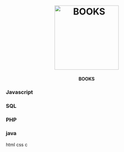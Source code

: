 <h1 align="center">
    <img alt="BOOKS" title="#PDF" src="https://github.com/IamThiago-IT/PDF-S/blob/master/src/pdf.png" width="200px" />
</h1>
<h4 align="center">
  BOOKS
</h4>

<h3>Javascript</h3>
<h3>SQL</h3>
<h3>PHP</h3>
<h3>java</h3>
html
css
c
